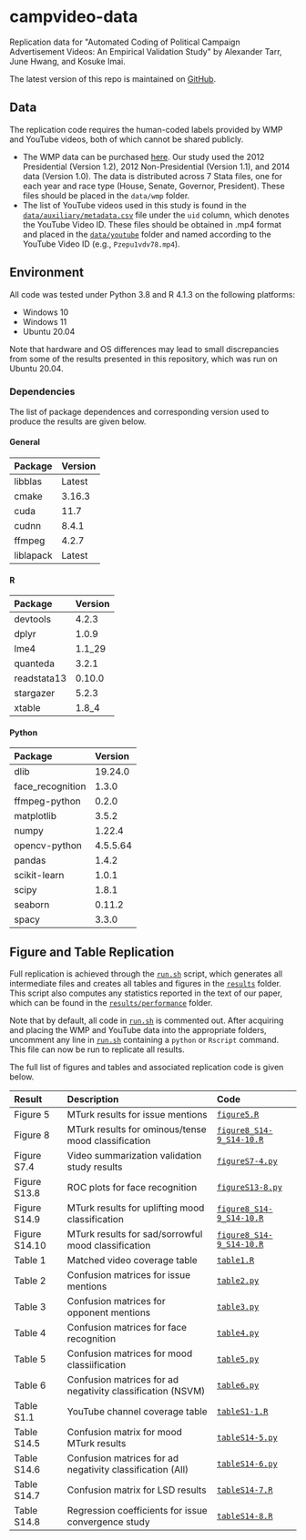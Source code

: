 # campvideo-data
Replication data for "Automated Coding of Political Campaign Advertisement Videos: An Empirical Validation Study" by Alexander Tarr, June Hwang, and Kosuke Imai.

The latest version of this repo is maintained on [GitHub](https://github.com/atarr3/campvideo-data/tree/code-ocean).

## Data
The replication code requires the human-coded labels provided by WMP and YouTube videos, both of which cannot be shared publicly. 
- The WMP data can be purchased [here](https://mediaproject.wesleyan.edu/dataaccess/). Our study used the 2012 Presidential (Version 1.2), 2012 Non-Presidential (Version 1.1), and 2014 data (Version 1.0). The data is distributed across 7 Stata files, one for each year and race type (House, Senate, Governor, President). These files should be placed in the ``data/wmp`` folder.
- The list of YouTube videos used in this study is found in the [``data/auxiliary/metadata.csv``](data/auxiliary/metadata.csv) file under the ``uid`` column, which denotes the YouTube Video ID. These files should be obtained in .mp4 format and placed in the [``data/youtube``](data/youtube) folder and named according to the YouTube Video ID (e.g., ``Pzepu1vdv78.mp4``).

## Environment
All code was tested under Python 3.8 and R 4.1.3 on the following platforms:
- Windows 10
- Windows 11
- Ubuntu 20.04

Note that hardware and OS differences may lead to small discrepancies from some of the results presented in this repository, which was run on Ubuntu 20.04.

### Dependencies
The list of package dependences and corresponding version used to produce the results are given below.

#### General
| Package   | Version |
| :-------- | :------ |
| libblas   | Latest  |
| cmake     | 3.16.3  |
| cuda      | 11.7    |
| cudnn     | 8.4.1   |
| ffmpeg    | 4.2.7   |
| liblapack | Latest  |

#### R
| Package     | Version |
| :---------- | :------ |
| devtools    | 4.2.3   |
| dplyr       | 1.0.9   |
| lme4        | 1.1_29  |
| quanteda    | 3.2.1   |
| readstata13 | 0.10.0  |
| stargazer   | 5.2.3   |
| xtable      | 1.8_4   |

#### Python
| Package          | Version  |
| :--------------- | :------- |
| dlib             | 19.24.0  |
| face_recognition | 1.3.0    |
| ffmpeg-python    | 0.2.0    |
| matplotlib       | 3.5.2    |
| numpy            | 1.22.4   |
| opencv-python    | 4.5.5.64 |
| pandas           | 1.4.2    |
| scikit-learn     | 1.0.1    |
| scipy            | 1.8.1    |
| seaborn          | 0.11.2   |
| spacy            | 3.3.0    |

## Figure and Table Replication
Full replication is achieved through the [``run.sh``](code/run.sh) script, which generates all intermediate files and creates all tables and figures in the [``results``](results) folder. This script also computes any statistics reported in the text of our paper, which can be found in the [``results/performance``](results/performance) folder. 

Note that by default, all code in [``run.sh``](code/run.sh) is commented out. After acquiring and placing the WMP and YouTube data into the appropriate folders, uncomment any line in [``run.sh``](code/run.sh) containing a ``python`` or ``Rscript`` command. This file can now be run to replicate all results.

The full list of figures and tables and associated replication code is given below.

| Result        | Description                                                | Code                                                      |
| :------------ | :--------------------------------------------------------- | :-------------------------------------------------------- |
| Figure 5      | MTurk results for issue mentions                           | [``figure5.R``](code/figure5.R)                           |
| Figure 8      | MTurk results for ominous/tense mood classification        | [``figure8_S14-9_S14-10.R``](code/figure8_S14-9_S14-10.R) |
| Figure S7.4   | Video summarization validation study results               | [``figureS7-4.py``](code/figureS7-4.py)                   |
| Figure S13.8  | ROC plots for face recognition                             | [``figureS13-8.py``](code/figureS13-8.py)                 |
| Figure S14.9  | MTurk results for uplifting mood classification            | [``figure8_S14-9_S14-10.R``](code/figure8_S14-9_S14-10.R) |
| Figure S14.10 | MTurk results for sad/sorrowful mood classification        | [``figure8_S14-9_S14-10.R``](code/figure8_S14-9_S14-10.R) |
| Table 1       | Matched video coverage table                               | [``table1.R``](code/table1.R)                             |
| Table 2       | Confusion matrices for issue mentions                      | [``table2.py``](code/table2.py)                           |
| Table 3       | Confusion matrices for opponent mentions                   | [``table3.py``](code/table3.py)                           |
| Table 4       | Confusion matrices for face recognition                    | [``table4.py``](code/table4.py)                           |
| Table 5       | Confusion matrices for mood classiification                | [``table5.py``](code/table5.py)                           |
| Table 6       | Confusion matrices for ad negativity classification (NSVM) | [``table6.py``](code/table6.py)                           |
| Table S1.1    | YouTube channel coverage table                             | [``tableS1-1.R``](code/tableS1-1.R)                       |
| Table S14.5   | Confusion matrix for mood MTurk results                    | [``tableS14-5.py``](code/tableS14-5.py)                   |
| Table S14.6   | Confusion matrices for ad negativity classification (All)  | [``tableS14-6.py``](code/tableS14-6.py)                   |
| Table S14.7   | Confusion matrix for LSD results                           | [``tableS14-7.R``](code/tableS14-7.R)                     |
| Table S14.8   | Regression coefficients for issue convergence study        | [``tableS14-8.R``](code/tableS14-8.R)                     |
